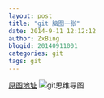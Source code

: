 ```yaml
---
layout: post
title: "git 脑图一张"
date: 2014-9-11 12:12:12
author: ZxBing
blogid: 20140911001
categories: git
tags: git
---
```

[原图地址](http://www.heiniuhaha.com/lessons/2012/08/09/use-jekyll-build-blog/ "git思维导图原图地址")
![git思维导图](http://zxspace.qiniudn.com/git-api.png "git思维导图")